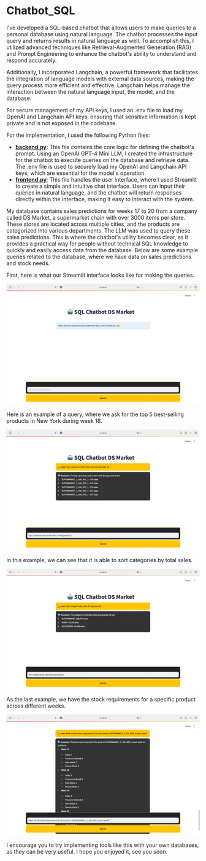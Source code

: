 # Chatbot_SQL
I've developed a SQL-based chatbot that allows users to make queries to a personal database using natural language. The chatbot processes the input query and returns results in natural language as well. To accomplish this, I utilized advanced techniques like Retrieval-Augmented Generation (RAG) and Prompt Engineering to enhance the chatbot's ability to understand and respond accurately.

Additionally, I incorporated Langchain, a powerful framework that facilitates the integration of language models with external data sources, making the query process more efficient and effective. Langchain helps manage the interaction between the natural language input, the model, and the database.

For secure management of my API keys, I used an .env file to load my OpenAI and Langchain API keys, ensuring that sensitive information is kept private and is not exposed in the codebase.

For the implementation, I used the following Python files:

- **[backend.py](https://github.com/cuaudrup/Chatbot_SQL/blob/main/backend.py)**: This file contains the core logic for defining the chatbot's prompt. Using an OpenAI GPT-4 Mini LLM, I created the infrastructure for the chatbot to execute queries on the database and retrieve data. The .env file is used to securely load my OpenAI and Langchain API keys, which are essential for the model's operation.
- **[frontend.py](https://github.com/tu_usuario/cuaudrup/Chatbot_SQL/main/frontend.py)**: This file handles the user interface, where I used Streamlit to create a simple and intuitive chat interface. Users can input their queries in natural language, and the chatbot will return responses directly within the interface, making it easy to interact with the system.

My database contains sales predictions for weeks 17 to 20 from a company called DS Market, a supermarket chain with over 3000 items per store. These stores are located across multiple cities, and the products are categorized into various departments. The LLM was used to query these sales predictions. This is where the chatbot's utility becomes clear, as it provides a practical way for people without technical SQL knowledge to quickly and easily access data from the database. Below are some example queries related to the database, where we have data on sales predictions and stock needs.

First, here is what our Streamlit interface looks like for making the queries.

<div style="text-align: center;">
    <img src="https://github.com/cuaudrup/Chatbot_SQL/blob/main/images/Captura%20de%20pantalla%202025-01-12%20a%20las%2016.39.19.png" alt="Logo DS Market" />
</div>

Here is an example of a query, where we ask for the top 5 best-selling products in New York during week 18.

<div style="text-align: center;">
    <img src="https://github.com/cuaudrup/Chatbot_SQL/blob/main/images/Captura%20de%20pantalla%202025-01-12%20a%20las%2016.41.55.png" alt="Logo DS Market" />
</div>

In this example, we can see that it is able to sort categories by total sales.

<div style="text-align: center;">
    <img src="https://github.com/cuaudrup/Chatbot_SQL/blob/main/images/Captura%20de%20pantalla%202025-01-12%20a%20las%2016.48.16.png" alt="Logo DS Market" />
</div>

As the last example, we have the stock requirements for a specific product across different weeks.

<div style="text-align: center;">
    <img src="https://github.com/cuaudrup/Chatbot_SQL/blob/main/images/Captura%20de%20pantalla%202025-01-12%20a%20las%2016.55.16.png" alt="Logo DS Market" />
</div>

I encourage you to try implementing tools like this with your own databases, as they can be very useful. I hope you enjoyed it, see you soon.
